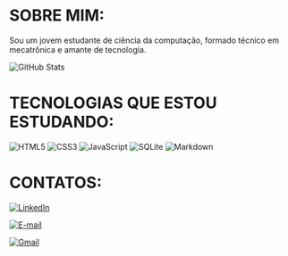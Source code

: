 # SOBRE MIM:
  Sou um jovem estudante de ciência da computação, formado técnico em mecatrônica
 e amante de tecnologia. 

![GitHub Stats](https://github-readme-stats.vercel.app/api?username=Elifelete-Cavalcante20&theme=transparent&bg_color=000&border_color=30A3DC&show_icons=true&icon_color=30A3DC&title_color=E94D5F&text_color=FFF)

# TECNOLOGIAS QUE ESTOU ESTUDANDO: 
![HTML5](https://img.shields.io/badge/HTML5-E34F26?style=for-the-badge&logo=html5&logoColor=white)
![CSS3](https://img.shields.io/badge/CSS3-1572B6?style=for-the-badge&logo=css3&logoColor=white)
![JavaScript](https://img.shields.io/badge/JavaScript-F7DF1E?style=for-the-badge&logo=javascript&logoColor=black)
![SQLite](https://img.shields.io/badge/SQLite-000?style=for-the-badge&logo=sqlite&logoColor=07405E)
![Markdown](https://img.shields.io/badge/Markdown-000?style=for-the-badge&logo=markdown)

# CONTATOS: 

[![LinkedIn](https://img.shields.io/badge/LinkedIn-0077B5?style=for-the-badge&logo=linkedin&logoColor=white)](www.linkedin.com/in/elifelete-cavalcante-b539ab1b6)

[![E-mail](https://img.shields.io/badge/-Email-000?style=for-the-badge&logo=microsoft-outlook&logoColor=007BFF)](mailto:elifelete_11outlook.com)

[![Gmail](https://img.shields.io/badge/Gmail-333333?style=for-the-badge&logo=gmail&logoColor=red)](mailto:elif.cav00@gmail.com)
